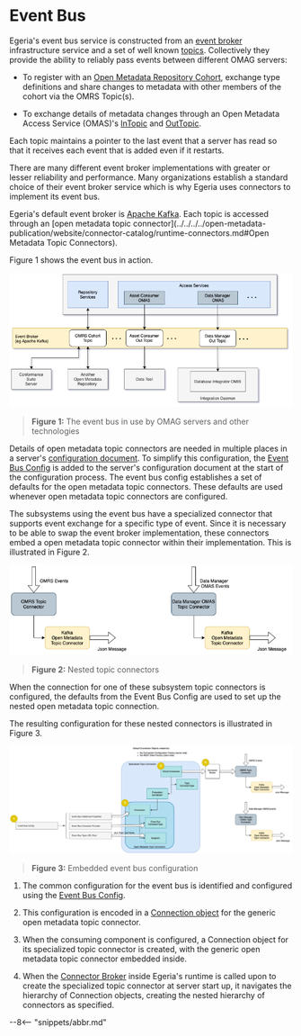 <!-- SPDX-License-Identifier: CC-BY-4.0 -->
<!-- Copyright Contributors to the Egeria project. -->

# Event Bus

Egeria's event bus service is constructed from
an [event broker](../../../../open-metadata-publication/website/basic-concepts/event-broker.md) infrastructure service
and a set of well known [topics](../../../../open-metadata-publication/website/basic-concepts/topic.md).
Collectively they provide the ability to reliably pass events between different OMAG servers:

* To register with an [Open Metadata Repository Cohort](cohort-member.md), exchange type definitions and
  share changes to metadata with other members of the cohort via the OMRS Topic(s).
  
* To exchange details of metadata changes through an Open Metadata Access Service (OMAS)'s
  [InTopic](../../../access-services/docs/concepts/client-server/in-topic.md) and
  [OutTopic](../../../access-services/docs/concepts/client-server/out-topic.md).

Each topic maintains a pointer to the last event that a server has read so that
it receives each event that is added even if it restarts.

There are many different event broker implementations with greater or
lesser reliability and performance.
Many organizations establish a standard choice of their event
broker service which is why Egeria uses connectors to implement its event bus.

Egeria's default event broker is [Apache Kafka](https://kafka.apache.org/).
Each topic is accessed through an
[open metadata topic connector](../../../../open-metadata-publication/website/connector-catalog/runtime-connectors.md#Open Metadata Topic Connectors).

Figure 1 shows the event bus in action.

![Figure 1](event-bus-role.png#pagewidth)
> **Figure 1:** The event bus in use by OMAG servers and other technologies

Details of open metadata topic connectors are needed in multiple places in a server's 
[configuration document](configuration-document.md).
To simplify this configuration, the [Event Bus Config](../user/configuring-event-bus.md)
is added to the server's configuration document at the start of the configuration process.
The event bus config establishes a set of defaults for the
open metadata topic connectors.  These defaults are used whenever open metadata topic connectors
are configured.

The subsystems using the event bus have a specialized connector that
supports event exchange for a specific type of event.
Since it is necessary to be able to swap the event broker implementation,
these connectors embed a open metadata topic connector within their implementation.
This is illustrated in Figure 2.

![Figure 2](nested-topic-connectors.png#pagewidth)
> **Figure 2:** Nested topic connectors

When the connection for one of these subsystem topic connectors is configured,
the defaults from the Event Bus Config
are used to set up the nested open metadata topic connection.

The resulting configuration for these nested connectors is illustrated in
Figure 3.

![Figure 3](embedded-event-bus-config.png#pagewidth)
> **Figure 3:** Embedded event bus configuration

1. The common configuration for the event bus is identified and
configured using the [Event Bus Config](../user/configuring-event-bus.md).

2. This configuration is encoded in a
[Connection object](../../../frameworks/open-connector-framework/docs/concepts/connection.md) for the
generic open metadata topic connector.

3. When the consuming component is configured, a Connection object for
its specialized topic connector is created, with the generic open metadata
topic connector embedded inside.

4. When the [Connector Broker](../../../frameworks/open-connector-framework/docs/concepts/connector-broker.md)
inside Egeria's runtime is called upon to create the specialized topic connector at server start up,
it navigates the hierarchy of Connection objects, creating the nested hierarchy of connectors
as specified.

--8<-- "snippets/abbr.md"
